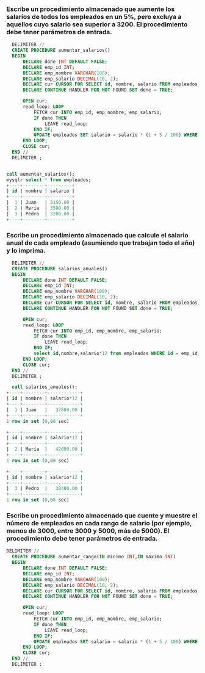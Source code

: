 ### Escribe un procedimiento almacenado que aumente los salarios de todos los empleados en un 5%, pero excluya a aquellos cuyo salario sea superior a 3200. El procedimiento debe tener parámetros de entrada.

```sql
  DELIMITER //
  CREATE PROCEDURE aumentar_salarios()
  BEGIN
      DECLARE done INT DEFAULT FALSE;
      DECLARE emp_id INT;
      DECLARE emp_nombre VARCHAR(100);
      DECLARE emp_salario DECIMAL(10, 2);
      DECLARE cur CURSOR FOR SELECT id, nombre, salario FROM empleados;
      DECLARE CONTINUE HANDLER FOR NOT FOUND SET done = TRUE;

      OPEN cur;
      read_loop: LOOP
          FETCH cur INTO emp_id, emp_nombre, emp_salario;
          IF done THEN
              LEAVE read_loop;
          END IF;
          UPDATE empleados SET salario = salario * (1 + 5 / 100) WHERE id = emp_id and  salario<3200 ;
      END LOOP;
      CLOSE cur;
  END //
  DELIMITER ;


call aumentar_salarios();
mysql> select * from empleados;
+----+--------+---------+
| id | nombre | salario |
+----+--------+---------+
|  1 | Juan   | 3150.00 |
|  2 | María  | 3500.00 |
|  3 | Pedro  | 3200.00 |
+----+--------+---------+

```

### Escribe un procedimiento almacenado que calcule el salario anual de cada empleado (asumiendo que trabajan todo el año) y lo imprima.

```sql
  DELIMITER //
  CREATE PROCEDURE salarios_anuales()
  BEGIN
      DECLARE done INT DEFAULT FALSE;
      DECLARE emp_id INT;
      DECLARE emp_nombre VARCHAR(100);
      DECLARE emp_salario DECIMAL(10, 2);
      DECLARE cur CURSOR FOR SELECT id, nombre, salario FROM empleados;
      DECLARE CONTINUE HANDLER FOR NOT FOUND SET done = TRUE;

      OPEN cur;
      read_loop: LOOP
          FETCH cur INTO emp_id, emp_nombre, emp_salario;
          IF done THEN
              LEAVE read_loop;
          END IF;
          select id,nombre,salario*12 from empleados WHERE id = emp_id;
      END LOOP;
      CLOSE cur;
  END //
  DELIMITER ;

  call salarios_anuales();
+----+--------+------------+
| id | nombre | salario*12 |
+----+--------+------------+
|  1 | Juan   |   37800.00 |
+----+--------+------------+
1 row in set (0,00 sec)

+----+--------+------------+
| id | nombre | salario*12 |
+----+--------+------------+
|  2 | María  |   42000.00 |
+----+--------+------------+
1 row in set (0,00 sec)

+----+--------+------------+
| id | nombre | salario*12 |
+----+--------+------------+
|  3 | Pedro  |   38400.00 |
+----+--------+------------+
1 row in set (0,00 sec)

```




### Escribe un procedimiento almacenado que cuente y muestre el número de empleados en cada rango de salario (por ejemplo, menos de 3000, entre 3000 y 5000, más de 5000). El procedimiento debe tener parámetros de entrada.

```sql
DELIMITER //
  CREATE PROCEDURE aumentar_rango(IN minimo INT,IN maximo INT)
  BEGIN
      DECLARE done INT DEFAULT FALSE;
      DECLARE emp_id INT;
      DECLARE emp_nombre VARCHAR(100);
      DECLARE emp_salario DECIMAL(10, 2);
      DECLARE cur CURSOR FOR SELECT id, nombre, salario FROM empleados;
      DECLARE CONTINUE HANDLER FOR NOT FOUND SET done = TRUE;

      OPEN cur;
      read_loop: LOOP
          FETCH cur INTO emp_id, emp_nombre, emp_salario;
          IF done THEN
              LEAVE read_loop;
          END IF;
          UPDATE empleados SET salario = salario * (1 + 5 / 100) WHERE id = emp_id and  salario<3200 ;
      END LOOP;
      CLOSE cur;
  END //
  DELIMITER ;
```

